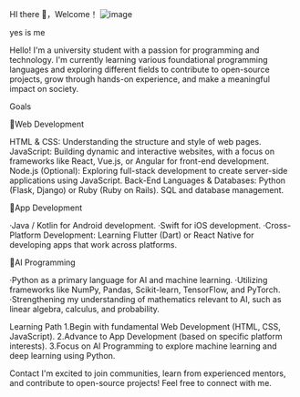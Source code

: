 HI there 🤟，Welcome！
![image](https://github.com/user-attachments/assets/838894fb-871d-4e2c-a0e5-a82481d61868)


yes is me


Hello! I'm a university student with a passion for programming and technology. I'm currently learning various foundational programming languages and exploring different fields to contribute to open-source projects, grow through hands-on experience, and make a meaningful impact on society.

Goals

🚀Web Development

HTML & CSS: Understanding the structure and style of web pages.
JavaScript: Building dynamic and interactive websites, with a focus on frameworks like React, Vue.js, or Angular for front-end development.
Node.js (Optional): Exploring full-stack development to create server-side applications using JavaScript.
Back-End Languages & Databases:
Python (Flask, Django) or Ruby (Ruby on Rails).
SQL and database management.

🚀App Development

·Java / Kotlin for Android development.
·Swift for iOS development.
·Cross-Platform Development: Learning Flutter (Dart) or React Native for developing apps that work across platforms.

🚀AI Programming

·Python as a primary language for AI and machine learning.
·Utilizing frameworks like NumPy, Pandas, Scikit-learn, TensorFlow, and PyTorch.
·Strengthening my understanding of mathematics relevant to AI, such as linear algebra, calculus, and probability.


Learning Path
1.Begin with fundamental Web Development (HTML, CSS, JavaScript).
2.Advance to App Development (based on specific platform interests).
3.Focus on AI Programming to explore machine learning and deep learning using Python.

Contact
I'm excited to join communities, learn from experienced mentors, and contribute to open-source projects! Feel free to connect with me.
